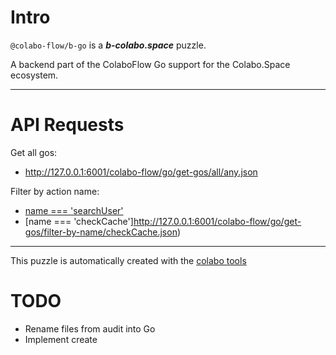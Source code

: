 # Intro

`@colabo-flow/b-go` is a ***b-colabo.space*** puzzle.

A backend part of the ColaboFlow Go support for the Colabo.Space ecosystem.

-----

# API Requests

Get all gos:

+ http://127.0.0.1:6001/colabo-flow/go/get-gos/all/any.json

Filter by action name:

+ [name === 'searchUser'](http://127.0.0.1:6001/colabo-flow/go/get-gos/filter-by-name/searchUser.json)
+ [name === 'checkCache']http://127.0.0.1:6001/colabo-flow/go/get-gos/filter-by-name/checkCache.json)

-----

This puzzle is automatically created with the [colabo tools](https://www.npmjs.com/package/@colabo/cli)

# TODO

+ Rename files from audit into Go
+ Implement create